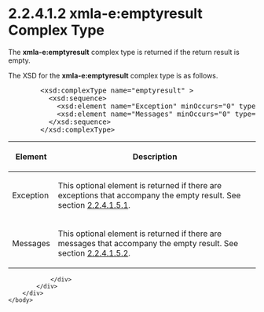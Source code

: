 <html dir="LTR" xmlns:mshelp="http://msdn.microsoft.com/mshelp" xmlns:ddue="http://ddue.schemas.microsoft.com/authoring/2003/5" xmlns:xlink="http://www.w3.org/1999/xlink" xmlns:tool="http://www.microsoft.com/tooltip">
    <head>
        <meta http-equiv="Content-Type" content="text/html; CHARSET=utf-8"></meta>
        <meta name="save" content="history"></meta>
        <title>2.2.4.1.2 xmla-e:emptyresult Complex Type</title>
        <xml>
            <mshelp:toctitle title="2.2.4.1.2 xmla-e:emptyresult Complex Type"></mshelp:toctitle>
            <mshelp:rltitle title="[MS-SSAS]: xmla-e:emptyresult Complex Type"></mshelp:rltitle>
            <mshelp:keyword index="A" term="e2751688-2c1a-479c-85b4-54bb909183aa"></mshelp:keyword>
            <mshelp:attr name="DCSext.ContentType" value="open specification"></mshelp:attr>
            <mshelp:attr name="AssetID" value="e2751688-2c1a-479c-85b4-54bb909183aa"></mshelp:attr>
            <mshelp:attr name="TopicType" value="kbRef"></mshelp:attr>
            <mshelp:attr name="DCSext.Title" value="[MS-SSAS]: xmla-e:emptyresult Complex Type" />
        </xml>
    </head>
    <body>
        <div id="header">
            <h1 class="heading">2.2.4.1.2 xmla-e:emptyresult Complex Type</h1>
        </div>
        <div id="mainSection">
            <div id="mainBody">
                <div id="allHistory" class="saveHistory"></div>
                <div id="sectionSection0" class="section" name="collapseableSection">
                    

<p>The <b>xmla-e:emptyresult</b> complex type is returned if
the return result is empty.</p>

<p>The XSD for the <b>xmla-e:emptyresult</b> complex type is as
follows. </p>

<dl>
<dd>
<div><pre>   &lt;xsd:complexType name=&quot;emptyresult&quot; &gt;
     &lt;xsd:sequence&gt;
       &lt;xsd:element name=&quot;Exception&quot; minOccurs=&quot;0&quot; type=&quot;Exception&quot; /&gt;
       &lt;xsd:element name=&quot;Messages&quot; minOccurs=&quot;0&quot; type=&quot;Messages&quot; /&gt;
     &lt;/xsd:sequence&gt;
   &lt;/xsd:complexType&gt;
</pre></div>
</dd></dl>

<table>
 <thead>
  <tr>
   <th>
   <p>Element</p>
   </th>
   <th>
   <p>Description</p>
   </th>
  </tr>
 </thead>
 <tr>
  <td>
  <p>Exception</p>
  </td>
  <td>
  <p>This optional element is returned if there are
  exceptions that accompany the empty result. See section <a href="9c674538-a8c5-4553-94a0-1db68d8ab6a9.html">2.2.4.1.5.1</a>.</p>
  </td>
 </tr>
 <tr>
  <td>
  <p>Messages</p>
  </td>
  <td>
  <p>This optional element is returned if there are
  messages that accompany the empty result. See section <a href="34610612-11db-46e3-ad94-ef245a927fd7.html">2.2.4.1.5.2</a>.</p>
  </td>
 </tr>
</table>

<p> </p>


                </div>
            </div>
        </div>
    </body>
</html>